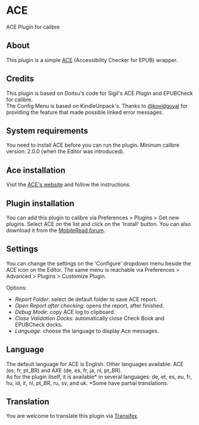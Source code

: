 ACE
=========

ACE Plugin for calibre

## About

This plugin is a simple [ACE](https://github.com/daisy/ace) (Accessibility Checker for EPUB) wrapper.

## Credits
<p>This plugin is based on Doitsu's code for Sigil's ACE Plugin and EPUBCheck for calibre.
<br/>The Config Menu is based on KindleUnpack's. Thanks to <a href="https://github.com/kovidgoyal">@kovidgoyal</a> for providing the feature that made possible linked error messages.</p>

## System requirements

You need to install ACE before you can run the plugin. Mininum calibre version: 2.0.0 (when the Editor was introduced).

## Ace installation

Visit the [ACE's website](https://daisy.github.io/ace/getting-started/installation/) and follow the instructions.

## Plugin installation

You can add this plugin to calibre via Preferences > Plugins > Get new plugins. Select ACE on the list and click on the 'Install' button. You can also download it from the [MobileRead forum](https://www.mobileread.com/forums/showthread.php?t=313848).

## Settings

You can change the settings on the 'Configure' dropdown menu beside the ACE icon on the Editor. The same menu is reachable via Preferences > Advanced > Plugins > Customize Plugin.

Options:

 * <i>Report Folder</i>: select de default folder to save ACE report.
 * <i>Open Report after checking</i>: opens the report, after finished.
 * <i>Debug Mode</i>: copy ACE log to clipboard.
 * <i>Close Validation Docks</i>: automatically close Check Book and EPUBCheck docks.
 * <i>Language</i>: choose the language to display Ace messages.

## Language

<p>The default language for ACE is English. Other languages available: ACE (es, fr, pt_BR) and AXE (de, es, fr, ja, nl, pt_BR).
<br/>As for the plugin itself, it is available* in several languages: de, et, es, eu, fr, hu, id, it, nl, pt_BR, ru, sv, and uk. *Some have partial translations.</p>

## Translation

You are welcome to translate this plugin via [Transifex](https://www.transifex.com/calibre/calibre-plugins/ace/).
